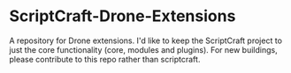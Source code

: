 ScriptCraft-Drone-Extensions
============================

A repository for Drone extensions. I'd like to keep the ScriptCraft project to just the core 
functionality (core, modules and plugins).
For new buildings, please contribute to this repo rather than scriptcraft.

